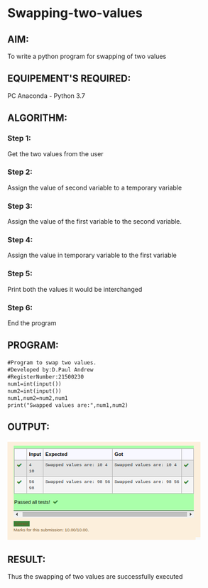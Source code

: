 # Swapping-two-values
## AIM:
To write a python program for swapping of two values
## EQUIPEMENT'S REQUIRED: 
PC
Anaconda - Python 3.7
## ALGORITHM: 
### Step 1:
Get the two values from the user
### Step 2: 
Assign the value of second variable to a temporary variable 
### Step 3: 
Assign the value of the first variable to the second variable.
### Step 4:  
Assign the value in temporary variable to the first variable
### Step 5: 
Print both the values it would be interchanged
### Step 6: 
End the program
## PROGRAM:
```
#Program to swap two values.
#Developed by:D.Paul Andrew
#RegisterNumber:21500230
num1=int(input())
num2=int(input())
num1,num2=num2,num1
print("Swapped values are:",num1,num2)
```
## OUTPUT:
![OUTPGITUT](./exercise1.png)




## RESULT:
Thus the swapping of two values are successfully executed



